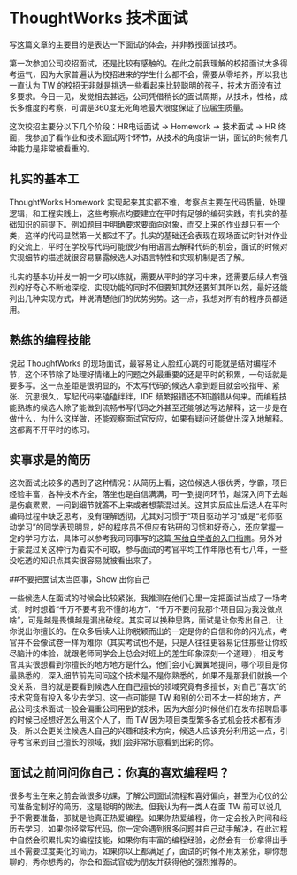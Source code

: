 # ThoughtWorks 技术面试

写这篇文章的主要目的是表达一下面试的体会，并非教授面试技巧。

第一次参加公司校招面试，还是比较有感触的。在此之前我理解的校招面试大多得考运气，因为大家普遍认为校招进来的学生什么都不会，需要从零培养，所以我也一直认为 TW 的校招无非就是挑选一些看起来比较聪明的孩子，技术方面没有过多要求。今日一见，发觉相去甚远，公司凭借稍长的面试周期，从技术，性格，成长多维度的考察，可谓是360度无死角地最大限度保证了应届生质量。

这次校招主要分以下几个阶段：HR电话面试 -> Homework -> 技术面试 -> HR 终面，我参加了看作业和技术面试两个环节，从技术的角度讲一讲，面试的时候有几种能力是非常被看重的。

## 扎实的基本工

ThoughtWorks Homework 实现起来其实都不难，考察点主要在代码质量，处理逻辑，和工程实践上，这些考察点均要建立在平时有足够的编码实践，有扎实的基础知识的前提下。例如题目中明确要求要面向对象，而交上来的作业却只有一个类，这样的代码显然第一关都过不了。扎实的基础还会表现在现场面试时针对作业的交流上，平时在学校写代码可能很少有用语言去解释代码的机会，面试的时候对实现细节的描述就很容易暴露候选人对语言特性和实现机制是否了解。

扎实的基本功并发一朝一夕可以练就，需要从平时的学习中来，还需要后续人有强烈的好奇心不断地深挖，实现功能的同时不但要知其然还要知其所以然，最好还能列出几种实现方式，并说清楚他们的优势劣势。这一点，我想对所有的程序员都适用。

## 熟练的编程技能

说起 ThoughtWorks 的现场面试，最容易让人脸红心跳的可能就是结对编程环节，这个环节除了处理好情绪上的问题之外最重要的还是平时的积累，一句话就是要多写。这一点差距是很明显的，不太写代码的候选人拿到题目就会咬指甲、紧张、沉思很久，写起代码来磕磕绊绊，IDE 频繁报错还不知道错从何来。而编程技能熟练的候选人除了能做到流畅书写代码之外甚至还能够边写边解释，这一步是在做什么，为什么这样做，还能观察面试官反应，如果有疑问还能做出深入地解释。这都离不开平时的练习。

## 实事求是的简历

这次面试比较多的遇到了这种情况：从简历上看，这位候选人很优秀，学霸，项目经验丰富，各种技术齐全，落坐也是自信满满，可一到提问环节，越深入问下去越是伤痕累累，一问到细节就答不上来或者想蒙混过关。这其实反应出后选人在平时编码过程中缺乏思考，没有理解透彻，尤其对习惯于“项目驱动学习”或是“老师驱动学习”的同学表现明显，好的程序员不但应有钻研的习惯和好奇心，还应掌握一定的学习方法，具体可以参考我司同事写的这篇[ 写给自学者的入门指南](http://insights.thoughtworks.cn/getting-started-guide-to-self-learner/)。另外对于蒙混过关这种行为着实不可取，参与面试的考官平均工作年限也有七八年，一些没吃透的知识点其实很容易就被看出来了。

##不要把面试太当回事，Show 出你自己

一些候选人在面试的时候会比较紧张，我推测在他们心里一定把面试当成了一场考试，时时想着“千万不要考我不懂的地方”，“千万不要问我那个项目因为我没做点啥”，可是越是畏惧越是漏出破绽。其实可以换种思路，面试是让你秀出自己，让你说出你擅长的。在众多后续人让你脱颖而出的一定是你的自信和你的闪光点，考官并不会像试卷一样为难你（其实考试也不是，只是人往往更容易记住那些让你绞尽脑汁的体验，就跟老师同学会上总会对班上的差生印象深刻一个道理），相反考官其实很想看到你擅长的地方地方是什么，他们会小心翼翼地提问，哪个项目是你最熟悉的，深入细节前先问问这个技术是不是你熟悉的，如果不是那我们就换一个没关系，目的就是要看到候选人在自己擅长的领域究竟有多擅长，对自己“喜欢”的技术究竟有投入多少去学习。这一点可能是 TW 和别的公司不太一样的地方，产品公司技术面试一般会偏重公司用到的技术，因为大部分时候他们在发布招聘启事的时候已经想好怎么用这个人了，而 TW 因为项目类型繁多各式机会技术都有涉及，所以会更关注候选人自己的兴趣和技术方向，候选人应该充分利用这一点，引导考官来到自己擅长的领域，我们会非常乐意看到出彩的你。

 ## 面试之前问问你自己：你真的喜欢编程吗？

很多考生在来之前会做很多功课，了解公司面试流程和喜好偏向，甚至为心仪的公司准备定制好的简历，这是聪明的做法。但我认为有一类人在面 TW 前可以说几乎不需要准备，那就是他真正热爱编程。如果你热爱编程，你一定会投入时间和经历去学习，如果你经常写代码，你一定会遇到很多问题并自己动手解决，在此过程中自然会积累扎实的编程技能，如果你有丰富的编程经验，必然会有一份拿得出手且不需要过度美化的简历。如果你以上都满足了，面试的时候不用太紧张，聊你想聊的，秀你想秀的，你会和面试官成为朋友并获得他的强烈推荐的。